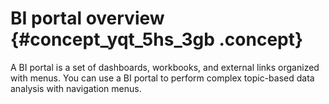 # BI portal overview {#concept_yqt_5hs_3gb .concept}

A BI portal is a set of dashboards, workbooks, and external links organized with menus. You can use a BI portal to perform complex topic-based data analysis with navigation menus.

